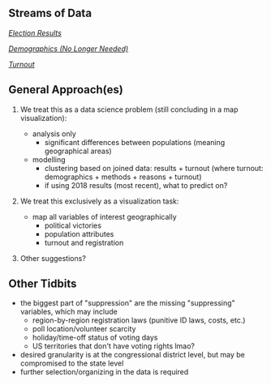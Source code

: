 ## Streams of Data

[*Election Results*](https://electionlab.mit.edu/data)

[*Demographics (No Longer Needed)*](https://www.census.gov/data/tables/time-series/demo/voting-and-registration/congressional-voting-tables.html)

[*Turnout*](https://www.census.gov/data/tables/time-series/demo/voting-and-registration/p20-583.html)

## General Approach(es)

1. We treat this as a data science problem (still concluding in a map visualization):
    * analysis only
        - significant differences between populations (meaning geographical areas)
    * modelling
        - clustering based on joined data: results + turnout (where turnout: demographics + methods + reasons + turnout)
        - if using 2018 results (most recent), what to predict on?

2. We treat this exclusively as a visualization task: 
    * map all variables of interest geographically
        - political victories
        - population attributes
        - turnout and registration

3. Other suggestions? 

## Other Tidbits

- the biggest part of "suppression" are the missing "suppressing" variables, which may include
    * region-by-region registration laws (punitive ID laws, costs, etc.)
    * poll location/volunteer scarcity 
    * holiday/time-off status of voting days 
    * US territories that don't have voting rights lmao?
- desired granularity is at the congressional district level, but may be compromised to the state level
- further selection/organizing in the data is required








